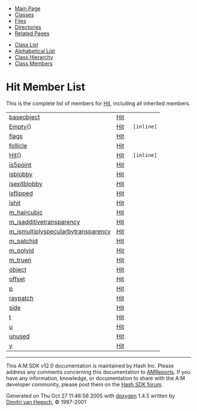 <div class="tabs">

- [Main Page](index.md)
- <span id="current">[Classes](annotated.md)</span>
- [Files](files.md)
- [Directories](dirs.md)
- [Related Pages](pages.md)

</div>

<div class="tabs">

- [Class List](annotated.md)
- [Alphabetical List](classes.md)
- [Class Hierarchy](hierarchy.md)
- [Class Members](functions.md)

</div>

# Hit Member List

This is the complete list of members for <a href="classHit.md" class="el">Hit</a>, including all inherited members.

|  |  |  |
|----|----|----|
| <a href="classHit.md#80f9a5452345fd74cbc0c5f96992ff3f" class="el">baseobject</a> | <a href="classHit.md" class="el">Hit</a> |  |
| <a href="classHit.md#ae22276c7490efee40cd72529c7a83b3" class="el">Empty</a>() | <a href="classHit.md" class="el">Hit</a> | ` [inline]` |
| <a href="classHit.md#4e5868d676cb634aa75b125a0f741abf" class="el">flags</a> | <a href="classHit.md" class="el">Hit</a> |  |
| <a href="classHit.md#44c692384dd0ffba0d5654305635e7d4" class="el">follicle</a> | <a href="classHit.md" class="el">Hit</a> |  |
| <a href="classHit.md#dd1c42906a024df3c80b968892b8e95f" class="el">Hit</a>() | <a href="classHit.md" class="el">Hit</a> | ` [inline]` |
| <a href="classHit.md#16391d8a2f834807d65ccf1aace0918f" class="el">is5point</a> | <a href="classHit.md" class="el">Hit</a> |  |
| <a href="classHit.md#15d4cec8578f8c12ebe132a0325b5d22" class="el">isblobby</a> | <a href="classHit.md" class="el">Hit</a> |  |
| <a href="classHit.md#34b2158a252c959d2d50ddada30592a3" class="el">isexitblobby</a> | <a href="classHit.md" class="el">Hit</a> |  |
| <a href="classHit.md#ec343d8632ab97dbf20e524b2d701694" class="el">isflipped</a> | <a href="classHit.md" class="el">Hit</a> |  |
| <a href="classHit.md#e01eea8e0050848f8fdb638009a28e47" class="el">ishit</a> | <a href="classHit.md" class="el">Hit</a> |  |
| <a href="classHit.md#9beb092639480441c890bbfa5cf7d0dd" class="el">m_haircubic</a> | <a href="classHit.md" class="el">Hit</a> |  |
| <a href="classHit.md#6e86365f5ec6f3065decf5cdf40b5125" class="el">m_isadditivetransparency</a> | <a href="classHit.md" class="el">Hit</a> |  |
| <a href="classHit.md#00fd1337df2a3b0cfdab5932a5095ac1" class="el">m_ismultiplyspecularbytransparency</a> | <a href="classHit.md" class="el">Hit</a> |  |
| <a href="classHit.md#0b45f8b5bfb30432d93d5dc1f05d814b" class="el">m_patchid</a> | <a href="classHit.md" class="el">Hit</a> |  |
| <a href="classHit.md#ca92b73be0d0891eec4468d51c354530" class="el">m_polyid</a> | <a href="classHit.md" class="el">Hit</a> |  |
| <a href="classHit.md#5480b89ae91f7943d8a94b478c22e9e5" class="el">m_truen</a> | <a href="classHit.md" class="el">Hit</a> |  |
| <a href="classHit.md#a8cfde6331bd59eb2ac96f8911c4b666" class="el">object</a> | <a href="classHit.md" class="el">Hit</a> |  |
| <a href="classHit.md#7a86c157ee9713c34fbd7a1ee40f0c5a" class="el">offset</a> | <a href="classHit.md" class="el">Hit</a> |  |
| <a href="classHit.md#83878c91171338902e0fe0fb97a8c47a" class="el">p</a> | <a href="classHit.md" class="el">Hit</a> |  |
| <a href="classHit.md#ecebe803e2d4c2d78e16ebb5e65c7200" class="el">raypatch</a> | <a href="classHit.md" class="el">Hit</a> |  |
| <a href="classHit.md#9c62ad1fc551d04b815c8573285b65b2" class="el">side</a> | <a href="classHit.md" class="el">Hit</a> |  |
| <a href="classHit.md#e358efa489f58062f10dd7316b65649e" class="el">t</a> | <a href="classHit.md" class="el">Hit</a> |  |
| <a href="classHit.md#7b774effe4a349c6dd82ad4f4f21d34c" class="el">u</a> | <a href="classHit.md" class="el">Hit</a> |  |
| <a href="classHit.md#fd94c6a26d6b6571e8d9398446227ae8" class="el">unused</a> | <a href="classHit.md" class="el">Hit</a> |  |
| <a href="classHit.md#9e3669d19b675bd57058fd4664205d2a" class="el">v</a> | <a href="classHit.md" class="el">Hit</a> |  |

------------------------------------------------------------------------

<span class="small">This A:M SDK v12.0 documentation is maintained by Hash Inc. Please address any comments concerning this documentation to [AMReports](http://www.hash.com/reports). If you have any information, knowledge, or documentation to share with the A:M developer community, please post them on the [Hash SDK forum](http://www.hash.com/forums/index.php?showforum=11).</span>

Generated on Thu Oct 27 11:46:56 2005 with [<span class="image placeholder" original-image-src="doxygen.png" original-image-title="" height="45" width="100" align="middle" border="0">doxygen</span>](http://www.doxygen.org/index.html) 1.4.5 written by [Dimitri van Heesch](mailto:dimitri@stack.nl), © 1997-2001
